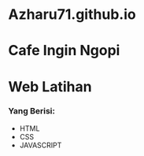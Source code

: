 # Azharu71.github.io
<h1>Cafe Ingin Ngopi</h1>
<h1>Web Latihan</h1>
<h3>Yang Berisi: </h3>
<ul>
<li>HTML</li>
<li>CSS</li>
<li>JAVASCRIPT</li>
</ul>

